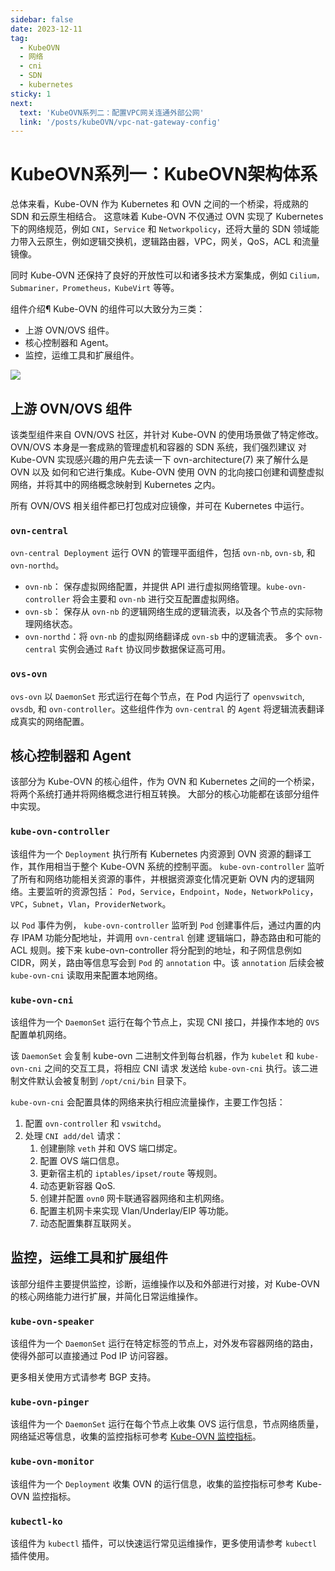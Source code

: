 ```yaml
---
sidebar: false
date: 2023-12-11
tag:
  - KubeOVN
  - 网络
  - cni
  - SDN
  - kubernetes
sticky: 1
next:
  text: 'KubeOVN系列二：配置VPC网关连通外部公网'
  link: '/posts/kubeOVN/vpc-nat-gateway-config'
---
```


# KubeOVN系列一：KubeOVN架构体系

总体来看，Kube-OVN 作为 Kubernetes 和 OVN 之间的一个桥梁，将成熟的 SDN 和云原生相结合。 这意味着 Kube-OVN 不仅通过 OVN 实现了 Kubernetes 下的网络规范，例如 `CNI`，`Service` 和 `Networkpolicy`，还将大量的 SDN 领域能力带入云原生，例如逻辑交换机，逻辑路由器，VPC，网关，QoS，ACL 和流量镜像。

同时 Kube-OVN 还保持了良好的开放性可以和诸多技术方案集成，例如 `Cilium，Submariner，Prometheus，KubeVirt` 等等。

组件介绍¶
Kube-OVN 的组件可以大致分为三类：

- 上游 OVN/OVS 组件。
- 核心控制器和 Agent。
- 监控，运维工具和扩展组件。

![](https://kubeovn.github.io/docs/v1.12.x/static/architecture.png)

## 上游 OVN/OVS 组件

该类型组件来自 OVN/OVS 社区，并针对 Kube-OVN 的使用场景做了特定修改。 OVN/OVS 本身是一套成熟的管理虚机和容器的 SDN 系统，我们强烈建议 对 Kube-OVN 实现感兴趣的用户先去读一下 ovn-architecture(7) 来了解什么是 OVN 以及 如何和它进行集成。Kube-OVN 使用 OVN 的北向接口创建和调整虚拟网络，并将其中的网络概念映射到 Kubernetes 之内。

所有 OVN/OVS 相关组件都已打包成对应镜像，并可在 Kubernetes 中运行。

### `ovn-central`

`ovn-central Deployment` 运行 OVN 的管理平面组件，包括 `ovn-nb`, `ovn-sb`, 和 `ovn-northd`。

- `ovn-nb`： 保存虚拟网络配置，并提供 API 进行虚拟网络管理。`kube-ovn-controller` 将会主要和 `ovn-nb` 进行交互配置虚拟网络。
- `ovn-sb`： 保存从 `ovn-nb` 的逻辑网络生成的逻辑流表，以及各个节点的实际物理网络状态。
- `ovn-northd`：将 `ovn-nb` 的虚拟网络翻译成 `ovn-sb` 中的逻辑流表。
多个 `ovn-central` 实例会通过 `Raft` 协议同步数据保证高可用。

### `ovs-ovn`

`ovs-ovn` 以 `DaemonSet` 形式运行在每个节点，在 Pod 内运行了 `openvswitch`, `ovsdb`, 和 `ovn-controller`。这些组件作为 `ovn-central` 的 `Agent` 将逻辑流表翻译成真实的网络配置。

## 核心控制器和 Agent

该部分为 Kube-OVN 的核心组件，作为 OVN 和 Kubernetes 之间的一个桥梁，将两个系统打通并将网络概念进行相互转换。 大部分的核心功能都在该部分组件中实现。

### `kube-ovn-controller`

该组件为一个 `Deployment` 执行所有 Kubernetes 内资源到 OVN 资源的翻译工作，其作用相当于整个 Kube-OVN 系统的控制平面。 `kube-ovn-controller` 监听了所有和网络功能相关资源的事件，并根据资源变化情况更新 OVN 内的逻辑网络。主要监听的资源包括： `Pod`，`Service`，`Endpoint`，`Node`，`NetworkPolicy`，`VPC`，`Subnet`，`Vlan`，`ProviderNetwork`。

以 `Pod` 事件为例， `kube-ovn-controller` 监听到 `Pod` 创建事件后，通过内置的内存 IPAM 功能分配地址，并调用 `ovn-central` 创建 逻辑端口，静态路由和可能的 ACL 规则。接下来 kube-ovn-controller 将分配到的地址，和子网信息例如 CIDR，网关，路由等信息写会到 `Pod` 的 `annotation` 中。该 `annotation` 后续会被 `kube-ovn-cni` 读取用来配置本地网络。

### `kube-ovn-cni`

该组件为一个 `DaemonSet` 运行在每个节点上，实现 CNI 接口，并操作本地的 `OVS` 配置单机网络。

该 `DaemonSet` 会复制 kube-ovn 二进制文件到每台机器，作为 `kubelet` 和 `kube-ovn-cni` 之间的交互工具，将相应 CNI 请求 发送给 `kube-ovn-cni` 执行。该二进制文件默认会被复制到 `/opt/cni/bin` 目录下。

`kube-ovn-cni` 会配置具体的网络来执行相应流量操作，主要工作包括： 

1. 配置 `ovn-controller` 和 `vswitchd`。
2. 处理 `CNI add/del` 请求： 
    1. 创建删除 `veth` 并和 OVS 端口绑定。 
    2. 配置 OVS 端口信息。 
    3. 更新宿主机的 `iptables/ipset/route` 等规则。 
    4. 动态更新容器 QoS. 
    5. 创建并配置 `ovn0` 网卡联通容器网络和主机网络。 
    6. 配置主机网卡来实现 Vlan/Underlay/EIP 等功能。 
    7. 动态配置集群互联网关。

## 监控，运维工具和扩展组件

该部分组件主要提供监控，诊断，运维操作以及和外部进行对接，对 Kube-OVN 的核心网络能力进行扩展，并简化日常运维操作。

### `kube-ovn-speaker`

该组件为一个 `DaemonSet` 运行在特定标签的节点上，对外发布容器网络的路由，使得外部可以直接通过 Pod IP 访问容器。

更多相关使用方式请参考 BGP 支持。

### `kube-ovn-pinger`

该组件为一个 `DaemonSet` 运行在每个节点上收集 OVS 运行信息，节点网络质量，网络延迟等信息，收集的监控指标可参考 [Kube-OVN 监控指标](https://kubeovn.github.io/docs/v1.12.x/reference/metrics/)。

### `kube-ovn-monitor`

该组件为一个 `Deployment` 收集 OVN 的运行信息，收集的监控指标可参考 Kube-OVN 监控指标。

### `kubectl-ko`

该组件为 `kubectl` 插件，可以快速运行常见运维操作，更多使用请参考 `kubectl` 插件使用。